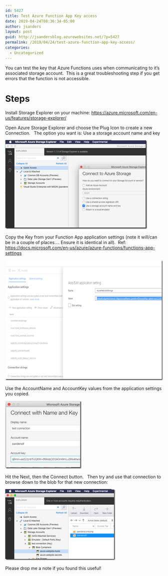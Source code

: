 ```yaml
---
id: 5427
title: Test Azure Function App Key access
date: 2019-04-24T08:36:34-05:00
author: jsanders
layout: post
guid: http://jsandersblog.azurewebsites.net/?p=5427
permalink: /2019/04/24/test-azure-function-app-key-access/
categories:
  - Uncategorized
---
```

 

You can test the key that Azure Functions uses when communicating to it’s associated storage account.&nbsp; This is a great troubleshooting step if you get errors that the function is not accessible.



## 

# 

# Steps

Install Storage Explorer on your machine: <a href="https://azure.microsoft.com/en-us/features/storage-explorer/" target="_blank">https://azure.microsoft.com/en-us/features/storage-explorer/</a>

Open Azure Storage Explorer and choose the Plug Icon to create a new Connection.&nbsp;&nbsp; The option you want is: Use a storage account name and key



[<img loading="lazy" width="454" height="284" title="image" style="display: inline; background-image: none;" alt="image" src="/assets/images/2019/04/image_thumb.png" border="0" />](/assets/images/2019/04/image.png)

Copy the Key from your Function App application settings (note it will/can be in a couple of places…. Ensure it is identical in all).&nbsp; Ref: <a href="https://docs.microsoft.com/en-us/azure/azure-functions/functions-app-settings" target="_blank">https://docs.microsoft.com/en-us/azure/azure-functions/functions-app-settings</a>

[<img loading="lazy" width="656" height="384" title="clip_image001" style="margin: 0px; display: inline; background-image: none;" alt="clip_image001" src="/assets/images/2019/04/clip_image001_thumb.png" border="0" />](/assets/images/2019/04/clip_image001.png)

Use the AccountName and AccountKey values from the application settings you copied.

[<img loading="lazy" width="244" height="217" title="image" style="margin: 0px; display: inline; background-image: none;" alt="image" src="/assets/images/2019/04/image_thumb-1.png" border="0" />](/assets/images/2019/04/image-1.png)

Hit the Next, then the Connect button.&nbsp;&nbsp; Then try and use that connection to browse down to the blob for that new connection:

[<img loading="lazy" width="352" height="227" title="image" style="display: inline; background-image: none;" alt="image" src="/assets/images/2019/04/image_thumb-2.png" border="0" />](/assets/images/2019/04/image-2.png)

Please drop me a note if you found this useful!